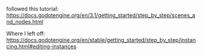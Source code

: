 followed this tutorial: https://docs.godotengine.org/en/3.1/getting_started/step_by_step/scenes_and_nodes.html

Where I left off: https://docs.godotengine.org/en/stable/getting_started/step_by_step/instancing.html#editing-instances
